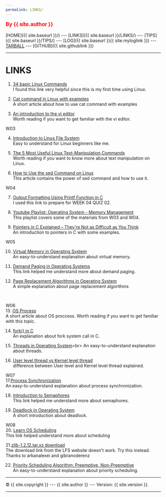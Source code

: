 ```yaml
---
permalink: LINKS/
---
```

<span style="color:red; font-weight:bold; font-size:larger;">By {{ site.author }}</span>
<br><br>
[HOME]({{ site.baseurl }}/) ---
[LINKS]({{ site.baseurl }}/LINKS/) ---
[TIPS]({{ site.baseurl }}/TIPS/) ---
[LOG]({{ site.baseurl }}{{ site.myloglink }}) ---
[TARBALL](SandBox/cbkadal.tar.xz) ---
[GITHUB]({{ site.githublink }})
<br>
<hr>

# LINKS
1. [34 basic Linux Commands](https://www.hostinger.com/tutorials/linux-commands)<br>
I found this link very helpful since this is my first time using Linux.

2. [Cat command in Linux with examples](https://www.geeksforgeeks.org/cat-command-in-linux-with-examples/)<br>
A short article about how to use cat command with examples

3. [An introduction to the vi editor](https://www.redhat.com/sysadmin/introduction-vi-editor)<br>
Worth reading if you want to get familiar with the vi editor.

W03<br>

4. [Introduction to Linux File System](https://www.partitionwizard.com/partitionmagic/linux-file-system.html)<br>
Easy to understand for Linux beginners like me.

5. [The 5 Most Useful Linux Text-Manipulation Commands](https://www.makeuseof.com/best-linux-text-manipulation-commands/)<br>
Worth reading if you want to know more about text manipulation on Linux.

6. [How to Use the sed Command on Linux](https://www.howtogeek.com/666395/how-to-use-the-sed-command-on-linux/)<br>
This article contains the power of sed command and how to use it.

W04<br>

7. [Output Formatting Using Printf Function in C](https://www.knowprogram.com/c-programming/printf-in-c/#:~:text=Output%20Formatting%20Using%20Printf%20Function%20in%20C%201,with%20a%20String%20using%20printf%20in%20C%20)<br>
I used this link to prepare for WEEK 04 QUIZ 02.

8. [Youtube Playlist: Operating System - Memory Management](https://www.youtube.com/playlist?list=PLskQvPDUk0sJnmLgi4qBRyshlmHydbsAJ)<br>
This playlist covers some of the materials from W03 and W04.

9. [Pointers in C Explained – They're Not as Difficult as You Think](https://www.freecodecamp.org/news/pointers-in-c-are-not-as-difficult-as-you-think/)<br>
An introduction to pointers in C with some examples.

W05<br>

10. [Virtual Memory in Operating System](https://www.geeksforgeeks.org/virtual-memory-in-operating-system/)<br>
An easy-to-understand explanation about virtual memory.

11. [Demand Paging in Operating Systems](https://www.tutorialandexample.com/what-is-demand-paging)<br>
This link helped me understand more about demand paging.

12. [Page Replacement Algorithms in Operating System](https://www.geeksforgeeks.org/page-replacement-algorithms-in-operating-systems/)<br>
A simple explanation about page replacement algorithms
<br>

W06 <br>
13. [OS Process](https://www.tutorialspoint.com/operating_system/os_processes.htm)<br>
A short article about OS proccess. Worth reading if you want to get familiar with this topic.

14. [fork() in C](https://www.geeksforgeeks.org/fork-system-call/)<br>
An explanation about fork system call in C.

15. [Threads in Operating System](https://www.javatpoint.com/threads-in-operating-system#:~:text=A%20thread%20is%20a%20single,one%20thread%20inside%20a%20process.)<br>
An easy-to-understand explanation about threads.

16. [User level thread vs Kernel level thread](https://alldifferences.net/difference-between-user-level-and-kernel-level-thread/)<br>
difference between User level and Kernel level thread explained.

W07<br>
17.[Process Synchronization](https://www.studytonight.com/operating-system/process-synchronization)<br>
An easy-to-understand explanation about process synchronization.

18. [Introduction to Semaphores](https://www.studytonight.com/operating-system/introduction-to-semaphores)<br>
This link helped me understand more about semaphores.

19. [Deadlock in Operating System](https://www.geeksforgeeks.org/introduction-of-deadlock-in-operating-system/)<br>
A short introduction about deadlock.

W08<br>
20. [Learn OS Scheduling](https://www.cs.uic.edu/~jbell/CourseNotes/OperatingSystems/6_CPU_Scheduling.html)<br>
This link helped understand more about scheduling

21.[zlib-1.2.12.tar.xz	download](https://distfiles.macports.org/zlib/)<br>
The download link from the LFS website doesn't work. Try this instead. Thanks to arkanalexei and gibranoderenz

22. [Priority Scheduling Algorithm: Preemptive, Non-Preemptive](https://www.guru99.com/priority-scheduling-program.html)<br>
An easy-to-understand explanation about priority scheduling.
<hr>
&copy; {{ site.copyright }} --- {{ site.author }} --- Version: {{ site.version }}.
<hr>
<br>
